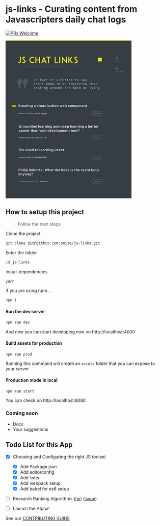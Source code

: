 # js-links - Curating content from Javascripters daily chat logs

[![PRs Welcome](https://img.shields.io/badge/prs-welcome-brightgreen.svg?style=flat-square)](http://makeapullrequest.com)

![Landing Page](/screenshots/landing-smaller.png?raw=true "JS Links Landing Page")


## How to setup this project

> Follow the next steps

Clone the project 

```bash
git clone git@github.com:amite/js-links.git
```

Enter the folder

```bash
cd js-links
```

Install dependencies

```bash
yarn 
```

If you are using npm...

```bash
npm i
```

#### Run the dev server

```bash
npm run dev
```

And now you can start developing now on http://localhost:4000

#### Build assets for production

```bash
npm run prod
```

Running this command will create an `assets` folder that you can expose to your server.
 
#### Production mode in local

```bash
npm run start
```

You can check on http://localhost:8080

### Coming soon

* Docs
* Your suggestions

## Todo List for this App

- [x] Choosing and Configuring the right JS toolset
  - [x] Add Package.json
  - [x] Add editorconfig
  - [x] Add linter
  - [x] Add webpack setup
  - [x] Add babel for es6 setup
- [ ] Research Ranking Algorithms ([hn](https://medium.com/hacking-and-gonzo/how-hacker-news-ranking-algorithm-works-1d9b0cf2c08d)) ([issue](https://github.com/amite/js-links))
- [ ] Launch the Alpha!


See our [CONTRIBUTING GUIDE](https://github.com/amite/js-links/blob/develop/CONTRIBUTING.md)